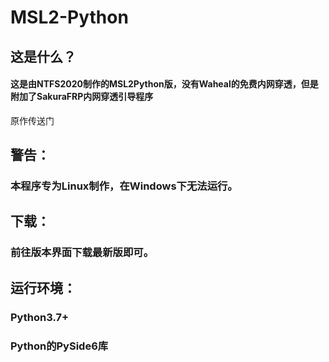# MSL2-Python
## 这是什么？
#### 这是由NTFS2020制作的MSL2Python版，没有Waheal的免费内网穿透，但是附加了SakuraFRP内网穿透引导程序
原作传送门[](https://github.com/Waheal/MSL2)
## 警告：
### 本程序专为Linux制作，在Windows下无法运行。
## 下载：
### 前往版本界面下载最新版即可。
## 运行环境：
### Python3.7+
### Python的PySide6库
